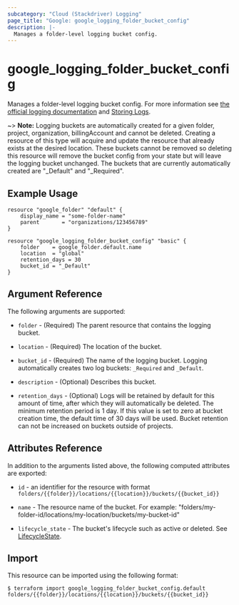 ```yaml
---
subcategory: "Cloud (Stackdriver) Logging"
page_title: "Google: google_logging_folder_bucket_config"
description: |-
  Manages a folder-level logging bucket config.
---
```


# google\_logging\_folder\_bucket\_config

Manages a folder-level logging bucket config. For more information see
[the official logging documentation](https://cloud.google.com/logging/docs/) and
[Storing Logs](https://cloud.google.com/logging/docs/storage).

~> **Note:** Logging buckets are automatically created for a given folder, project, organization, billingAccount and cannot be deleted. Creating a resource of this type will acquire and update the resource that already exists at the desired location. These buckets cannot be removed so deleting this resource will remove the bucket config from your state but will leave the logging bucket unchanged. The buckets that are currently automatically created are "_Default" and "_Required".

## Example Usage

```hcl
resource "google_folder" "default" {
	display_name = "some-folder-name"
	parent       = "organizations/123456789"
}

resource "google_logging_folder_bucket_config" "basic" {
	folder    = google_folder.default.name
	location  = "global"
	retention_days = 30
	bucket_id = "_Default"
}
```

## Argument Reference

The following arguments are supported:

* `folder` - (Required) The parent resource that contains the logging bucket.

* `location` - (Required) The location of the bucket.

* `bucket_id` - (Required) The name of the logging bucket. Logging automatically creates two log buckets: `_Required` and `_Default`.

* `description` - (Optional) Describes this bucket.

* `retention_days` - (Optional) Logs will be retained by default for this amount of time, after which they will automatically be deleted. The minimum retention period is 1 day. If this value is set to zero at bucket creation time, the default time of 30 days will be used. Bucket retention can not be increased on buckets outside of projects.

## Attributes Reference

In addition to the arguments listed above, the following computed attributes are
exported:

* `id` - an identifier for the resource with format `folders/{{folder}}/locations/{{location}}/buckets/{{bucket_id}}`

* `name` -  The resource name of the bucket. For example: "folders/my-folder-id/locations/my-location/buckets/my-bucket-id"

* `lifecycle_state` -  The bucket's lifecycle such as active or deleted. See [LifecycleState](https://cloud.google.com/logging/docs/reference/v2/rest/v2/billingAccounts.buckets#LogBucket.LifecycleState).

## Import

This resource can be imported using the following format:

```
$ terraform import google_logging_folder_bucket_config.default folders/{{folder}}/locations/{{location}}/buckets/{{bucket_id}}
```
